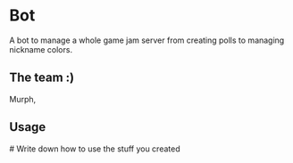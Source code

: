 # Bot
A bot to manage a whole game jam server from creating polls to managing nickname colors.

## The team :)
Murph, 

## Usage
\# Write down how to use the stuff you created
